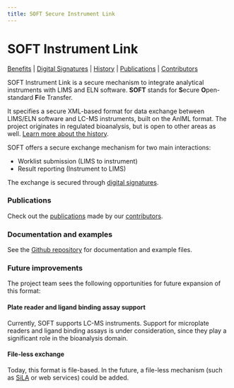 ```yaml
---
title: SOFT Secure Instrument Link
---
```

# SOFT Instrument Link

[Benefits](benefits) | [Digital Signatures](signatures)  | [History](history) | [Publications](publications) | [Contributors](contributors) 

SOFT Instrument Link is a secure mechanism to integrate analytical instruments with LIMS and ELN software. **SOFT** stands for **S**ecure **O**pen-standard **F**ile Transfer.

It specifies a secure XML-based format for data exchange between LIMS/ELN software and LC-MS instruments, built on the AnIML format. The project originates in regulated bioanalysis, but is open to other areas as well. [Learn more about the history](history).

SOFT offers a secure exchange mechanism 
for two main interactions:
* Worklist submission (LIMS to instrument)
* Result reporting (Instrument to LIMS)

The exchange is secured through [digital signatures](signatures).

### Publications
Check out the [publications](publications) made by our [contributors](contributors).

### Documentation and examples
See the [Github repository](https://github.com/EBF-Secure-XML/examples) for documentation and example files.

### Future improvements
The project team sees the following opportunities
for future expansion of this format:

#### Plate reader and ligand binding assay support
Currently, SOFT supports LC-MS instruments.
Support for microplate readers and ligand binding assays 
is under consideration, since they play a 
significant role in the bioanalysis domain.

#### File-less exchange
Today, this format is file-based. In the future, a 
file-less mechanism (such as [SiLA](https://sila-standard.com) or web services) could be added.

